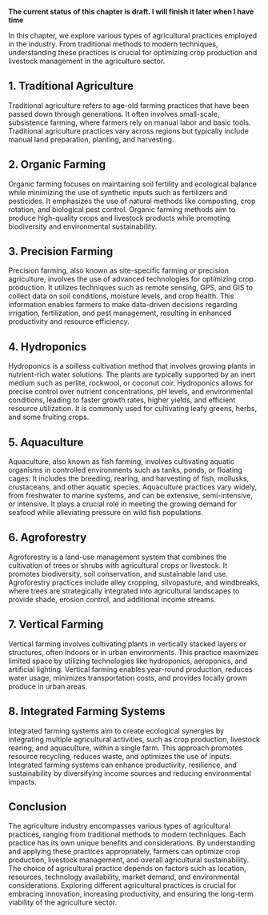 **The current status of this chapter is draft. I will finish it later when I have time**

In this chapter, we explore various types of agricultural practices employed in the industry. From traditional methods to modern techniques, understanding these practices is crucial for optimizing crop production and livestock management in the agriculture sector.

**1. Traditional Agriculture**
------------------------------

Traditional agriculture refers to age-old farming practices that have been passed down through generations. It often involves small-scale, subsistence farming, where farmers rely on manual labor and basic tools. Traditional agriculture practices vary across regions but typically include manual land preparation, planting, and harvesting.

**2. Organic Farming**
----------------------

Organic farming focuses on maintaining soil fertility and ecological balance while minimizing the use of synthetic inputs such as fertilizers and pesticides. It emphasizes the use of natural methods like composting, crop rotation, and biological pest control. Organic farming methods aim to produce high-quality crops and livestock products while promoting biodiversity and environmental sustainability.

**3. Precision Farming**
------------------------

Precision farming, also known as site-specific farming or precision agriculture, involves the use of advanced technologies for optimizing crop production. It utilizes techniques such as remote sensing, GPS, and GIS to collect data on soil conditions, moisture levels, and crop health. This information enables farmers to make data-driven decisions regarding irrigation, fertilization, and pest management, resulting in enhanced productivity and resource efficiency.

**4. Hydroponics**
------------------

Hydroponics is a soilless cultivation method that involves growing plants in nutrient-rich water solutions. The plants are typically supported by an inert medium such as perlite, rockwool, or coconut coir. Hydroponics allows for precise control over nutrient concentrations, pH levels, and environmental conditions, leading to faster growth rates, higher yields, and efficient resource utilization. It is commonly used for cultivating leafy greens, herbs, and some fruiting crops.

**5. Aquaculture**
------------------

Aquaculture, also known as fish farming, involves cultivating aquatic organisms in controlled environments such as tanks, ponds, or floating cages. It includes the breeding, rearing, and harvesting of fish, mollusks, crustaceans, and other aquatic species. Aquaculture practices vary widely, from freshwater to marine systems, and can be extensive, semi-intensive, or intensive. It plays a crucial role in meeting the growing demand for seafood while alleviating pressure on wild fish populations.

**6. Agroforestry**
-------------------

Agroforestry is a land-use management system that combines the cultivation of trees or shrubs with agricultural crops or livestock. It promotes biodiversity, soil conservation, and sustainable land use. Agroforestry practices include alley cropping, silvopasture, and windbreaks, where trees are strategically integrated into agricultural landscapes to provide shade, erosion control, and additional income streams.

**7. Vertical Farming**
-----------------------

Vertical farming involves cultivating plants in vertically stacked layers or structures, often indoors or in urban environments. This practice maximizes limited space by utilizing technologies like hydroponics, aeroponics, and artificial lighting. Vertical farming enables year-round production, reduces water usage, minimizes transportation costs, and provides locally grown produce in urban areas.

**8. Integrated Farming Systems**
---------------------------------

Integrated farming systems aim to create ecological synergies by integrating multiple agricultural activities, such as crop production, livestock rearing, and aquaculture, within a single farm. This approach promotes resource recycling, reduces waste, and optimizes the use of inputs. Integrated farming systems can enhance productivity, resilience, and sustainability by diversifying income sources and reducing environmental impacts.

**Conclusion**
--------------

The agriculture industry encompasses various types of agricultural practices, ranging from traditional methods to modern techniques. Each practice has its own unique benefits and considerations. By understanding and applying these practices appropriately, farmers can optimize crop production, livestock management, and overall agricultural sustainability. The choice of agricultural practice depends on factors such as location, resources, technology availability, market demand, and environmental considerations. Exploring different agricultural practices is crucial for embracing innovation, increasing productivity, and ensuring the long-term viability of the agriculture sector.
